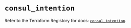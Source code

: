 # `consul_intention`

Refer to the Terraform Registory for docs: [`consul_intention`](https://registry.terraform.io/providers/hashicorp/consul/2.19.0/docs/resources/intention).
